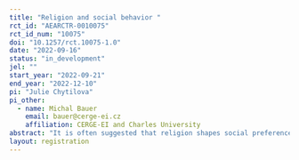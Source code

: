 ```yaml
---
title: "Religion and social behavior "
rct_id: "AEARCTR-0010075"
rct_id_num: "10075"
doi: "10.1257/rct.10075-1.0"
date: "2022-09-16"
status: "in_development"
jel: ""
start_year: "2022-09-21"
end_year: "2022-12-10"
pi: "Julie Chytilova"
pi_other:
  - name: Michal Bauer
    email: bauer@cerge-ei.cz
    affiliation: CERGE-EI and Charles University
abstract: "It is often suggested that religion shapes social preferences. It may contribute to both pro-social behavior among church members, but also to a greater animosity and conflicts across religious boundaries. In this project, we will study what type of social preferences religious leaders try to instill among church members. Specifically, whether they aim to instill not only in-group altruism but also hostility to members of other churches or non-religious people. We will experimentally elicit measures of pro-social and anti-social preferences towards members of various churches among a sample of religious leaders and congregants of their churches."
layout: registration
---
```


